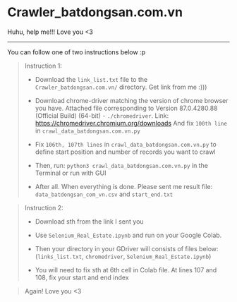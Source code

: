 # Crawler_batdongsan.com.vn

Huhu, help me!!! Love you <3

------------------------------------------------------------------------------------------
You can follow one of two instructions below :p


>Instruction 1:
>
> - Download the `link_list.txt` file to the `Crawler_batdongsan.com.vn/` directory. Get link
> from me :)))
> 
> - Download chrome-driver matching the version of chrome browser you have.
> Attached file corresponding to Version 87.0.4280.88 (Official Build) (64-bit) - `./chromedriver`.
> Link: https://chromedriver.chromium.org/downloads
> And fix `100th line` in `crawl_data_batdongsan.com.vn.py`
> 
> 
> - Fix `106th, 107th lines` in `crawl_data_batdongsan.com.vn.py` to define start position and number of records you want to crawl
> 
> - Then, run: `python3 crawl_data_batdongsan.com.vn.py` in the Terminal
> or run with GUI
> 
> - After all. When everything is done. Please sent me result file: `data_batdongsan_com_vn.csv` and `start_end.txt`
> 



>Instruction 2:
> 
> - Download sth from the link I sent you 
>
> - Use `Selenium_Real_Estate.ipynb` and run on your Google Colab. 
>
> - Then your directory in your GDriver will consists of files below:
>  (`links_list.txt`, `chromedriver`, `Selenium_Real_Estate.ipynb`)
>
> - You will need to fix sth at 6th cell in Colab file. At lines 107 and 108, fix your start and end index
>
>


> Again! Love you <3 
